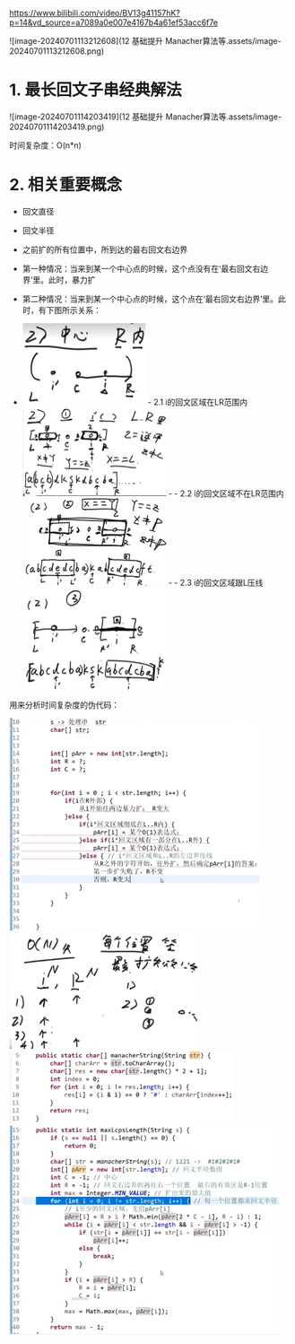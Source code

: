 https://www.bilibili.com/video/BV13g41157hK?p=14&vd_source=a7089a0e007e4167b4a61ef53acc6f7e

![image-20240701113212608](12 基础提升 Manacher算法等.assets/image-20240701113212608.png)

# 1. 最长回文子串经典解法

![image-20240701114203419](12 基础提升 Manacher算法等.assets/image-20240701114203419.png)

时间复杂度：O(n*n)

# 2. 相关重要概念

- 回文直径
- 回文半径
- 之前扩的所有位置中，所到达的最右回文右边界





- 第一种情况：当来到某一个中心点的时候，这个点没有在‘最右回文右边界’里。此时，暴力扩
- 第二种情况：当来到某一个中心点的时候，这个点在‘最右回文右边界’里。此时，有下图所示关系：

- <img src="12 基础提升 Manacher算法等.assets/image-20240701163741718.png" alt="image-20240701163741718" style="zoom:25%;" />
  - 2.1 i的回文区域在LR范围内 <img src="12 基础提升 Manacher算法等.assets/image-20240701164524933.png" alt="image-20240701164524933" style="zoom:25%;" />
  - 
  - 2.2 i的回文区域不在LR范围内 <img src="12 基础提升 Manacher算法等.assets/image-20240701170310072.png" alt="image-20240701170310072" style="zoom:25%;" />
  - 
  - 2.3 i的回文区域跟L压线 <img src="12 基础提升 Manacher算法等.assets/image-20240701183039902.png" alt="image-20240701183039902" style="zoom:25%;" />



用来分析时间复杂度的伪代码：

 <img src="12 基础提升 Manacher算法等.assets/image-20240701183846649.png" alt="image-20240701183846649" style="zoom:50%;" />

<img src="12 基础提升 Manacher算法等.assets/image-20240701190222771.png" alt="image-20240701190222771" style="zoom:33%;" />



<img src="12 基础提升 Manacher算法等.assets/image-20240701190522583.png" alt="image-20240701190522583" style="zoom:50%;" />

<img src="12 基础提升 Manacher算法等.assets/image-20240701190743395.png" alt="image-20240701190743395" style="zoom:50%;" />











